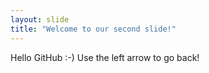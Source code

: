 ```yaml
---
layout: slide
title: "Welcome to our second slide!"
---
```

Hello GitHub :-)
Use the left arrow to go back!
